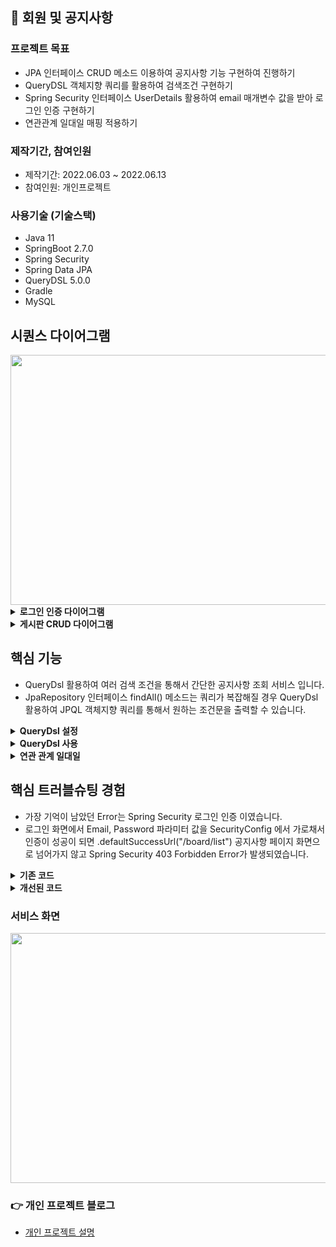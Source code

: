 ## 📌 회원 및 공지사항

### 프로젝트 목표
+ JPA 인터페이스 CRUD 메소드 이용하여 공지사항 기능 구현하여 진행하기
+ QueryDSL 객체지향 쿼리를 활용하여 검색조건 구현하기 
+ Spring Security 인터페이스 UserDetails 활용하여 email 매개변수 값을 받아 로그인 인증 구현하기
+ 연관관계 일대일 매핑 적용하기
### 제작기간, 참여인원
+ 제작기간: 2022.06.03 ~ 2022.06.13
+ 참여인원: 개인프로젝트
### 사용기술 (기술스택)
+ Java 11
+ SpringBoot 2.7.0
+ Spring Security
+ Spring Data JPA
+ QueryDSL 5.0.0
+ Gradle
+ MySQL
## 시퀀스 다이어그램


<img src="https://user-images.githubusercontent.com/58936137/180255278-533332c7-68ec-4a22-870a-d048ed842976.png" width="650px" height="400px">

<details>
<summary><b>로그인 인증 다이어그램</b></summary>
<div markdown="1">

<img src="https://user-images.githubusercontent.com/58936137/180148990-9afe9e28-c093-446a-8027-bfd80a024a6f.png" width="650px" height="400px">	

</div>
</details>	

<details>
<summary><b>게시판 CRUD 다이어그램</b></summary>
<div markdown="1">

<img src="https://user-images.githubusercontent.com/58936137/180138887-78f34a31-a84e-40df-9c0a-bb425e7c22d7.png" width="650px" height="400px">

</div>
</details>

## 핵심 기능
- QueryDsl 활용하여 여러 검색 조건을 통해서 간단한 공지사항 조회 서비스 입니다.</br>
- JpaRepository 인터페이스 findAll() 메소드는 쿼리가 복잡해질 경우 QueryDsl 활용하여 JPQL 객체지향 쿼리를 통해서 원하는 조건문을 출력할 수 있습니다.
<details>
<summary><b>QueryDsl 설정</b></summary>
<div markdown="1">
	
~~~java
buildscript {
	ext {
		queryDslVersion = "5.0.0"
	}
}

plugins {
	id 'org.springframework.boot' version '2.7.0'
	id 'io.spring.dependency-management' version '1.0.11.RELEASE'
	id 'java'
	id "com.ewerk.gradle.plugins.querydsl" version "1.0.10"
}
~~~
- queryDslVersion = "5.0.0"
- id "com.ewerk.gradle.plugins.querydsl" version "1.0.10"	
	
~~~java
dependencies {
	implementation 'org.springframework.security:spring-security-test'
	implementation 'org.springframework.boot:spring-boot-starter-validation'
	implementation 'org.springframework.boot:spring-boot-starter-security'
	implementation 'org.springframework.boot:spring-boot-devtools'
	implementation 'org.springframework.boot:spring-boot-starter-data-jpa'
	implementation 'org.springframework.boot:spring-boot-starter-thymeleaf'
	implementation 'org.springframework.boot:spring-boot-starter-web'
	implementation 'org.thymeleaf.extras:thymeleaf-extras-springsecurity5'
	compileOnly 'org.projectlombok:lombok'
	runtimeOnly 'com.h2database:h2-mvstore:1.4.199'
	runtimeOnly 'mysql:mysql-connector-java'
	annotationProcessor 'org.projectlombok:lombok'
	testImplementation 'org.springframework.boot:spring-boot-starter-test'
	implementation "com.querydsl:querydsl-jpa:${queryDslVersion}"
	implementation "com.querydsl:querydsl-apt:${queryDslVersion}"
	implementation 'org.springframework.boot:spring-boot-starter-oauth2-client'
}
~~~	
- implementation "com.querydsl:querydsl-jpa:${queryDslVersion}"
- implementation "com.querydsl:querydsl-apt:${queryDslVersion}"	
	
~~~java
// querydsl 추가 시작
def querydslDir = "$buildDir/generated/querydsl"

querydsl {
	jpa = true
	querydslSourcesDir = querydslDir
}

sourceSets {
	main.java.srcDir querydslDir
}

configurations {
	compileOnly {
		extendsFrom annotationProcessor
	}
	querydsl.extendsFrom compileClasspath
}

compileQuerydsl {
	options.annotationProcessorPath = configurations.querydsl
}
// querydsl 추가 끝
~~~
</div>
</details>

<details>
<summary><b>QueryDsl 사용</b></summary>
<div markdown="1">
	
~~~java	
import com.food.entity.Board;
import org.springframework.data.jpa.repository.JpaRepository;
import org.springframework.data.jpa.repository.Modifying;
import org.springframework.data.jpa.repository.Query;
import org.springframework.data.querydsl.QuerydslPredicateExecutor;
import org.springframework.data.repository.query.Param;

public interface BoardRepository extends JpaRepository<Board,Long>, QuerydslPredicateExecutor<Board>,BoardRepositoryCustom {

    @Query("select b from Board b where b.id = :id")
    Board getBoardDtl(@Param("id") Long id);

    @Modifying
    @Query("update Board b set b.hit = b.hit + 1 where b.id = :id")
    int updateView(@Param("id") Long id);

}
~~~
- BoardRepositoryCustom 인터페이스를 상속을 받으면 JpaRepository 인터페이스를 사용할 수 있습니다.  

~~~java
import com.food.dto.BoardSearchDto;
import com.food.entity.Board;
import org.springframework.data.domain.Page;
import org.springframework.data.domain.Pageable;

public interface BoardRepositoryCustom {

    Page<Board> findAll(Pageable pageable, BoardSearchDto boardSearchDto);
}
~~~
- findAll() 메소드 매개변수에 BoardSearchDto 추가합니다. 
~~~java

import com.food.dto.BoardSearchDto;
import com.food.entity.Board;
import com.food.entity.QBoard;
import com.querydsl.core.QueryResults;
import com.querydsl.core.types.dsl.BooleanExpression;
import com.querydsl.jpa.impl.JPAQueryFactory;
import org.springframework.data.domain.Page;
import org.springframework.data.domain.PageImpl;
import org.springframework.data.domain.Pageable;
import org.thymeleaf.util.StringUtils;

import javax.persistence.EntityManager;
import java.util.List;

public class BoardRepositoryCustomImpl implements BoardRepositoryCustom{
    private JPAQueryFactory queryFactory;

    public BoardRepositoryCustomImpl(EntityManager em){
        this.queryFactory = new JPAQueryFactory(em);
    }

    private BooleanExpression searchByLike(String searchBy, String searchQuery){

        if(StringUtils.equals("T",searchBy)){
            return QBoard.board.title.like("%" + searchQuery + "%");
        }else if(StringUtils.equals("C",searchBy)){
            return QBoard.board.content.like("%" + searchQuery + "%");
        }else if(StringUtils.equals("TC",searchBy)){
            return QBoard.board.title.like("%" + searchQuery + "%")
                    .or(QBoard.board.content.like("%" + searchQuery + "%"));
        }
        return null;
    }

    @Override
    public Page<Board> findAll(Pageable pageable, BoardSearchDto boardSearchDto) {
        QueryResults<Board> results = queryFactory
                .selectFrom(QBoard.board)
                .where(
                        searchByLike(boardSearchDto.getSearchBy(),
                                boardSearchDto.getSearchQuery())
                )
                .orderBy(QBoard.board.id.desc())
                .offset(pageable.getOffset())
                .limit(pageable.getPageSize())
                .fetchResults();

        List<Board> content = results.getResults();
        long total = results.getTotal();
        return new PageImpl<>(content, pageable, total);
    }
}

~~~
- findAll() 메소드 구현부에 QueryDsl 객체지향적인 쿼리를 통해서 여러 조건값을 넣어 조회할수 있습니다.	
	
</div>
</details>

<details>
<summary><b>연관 관계 일대일</b></summary>
<div markdown="1">

#### Member.java
~~~
    @Id
    @Column(name = "member_id")
    @GeneratedValue(strategy = GenerationType.AUTO)
    private Long id; // No
~~~

#### Board.java
~~~
    @OneToOne(fetch = FetchType.LAZY)
    @JoinColumn(name = "member_id")
    private Member member;
~~~


</div>
</details>

## 핵심 트러블슈팅 경험 

- 가장 기억이 남았던 Error는 Spring Security 로그인 인증 이였습니다.  
- 로그인 화면에서 Email, Password 파라미터 값을 SecurityConfig 에서 가로채서 인증이 성공이 되면 .defaultSuccessUrl("/board/list") 공지사항 페이지 화면으로 넘어가지 않고  Spring Security 403 Forbidden Error가 발생되였습니다.
   
<details>
<summary><b>기존 코드</b></summary>
<div markdown="1">

~~~java

import com.food.service.MemberService;
import org.springframework.beans.factory.annotation.Autowired;
import org.springframework.context.annotation.Bean;
import org.springframework.context.annotation.Configuration;
import org.springframework.security.config.annotation.authentication.builders.AuthenticationManagerBuilder;
import org.springframework.security.config.annotation.web.builders.HttpSecurity;
import org.springframework.security.config.annotation.web.configuration.EnableWebSecurity;
import org.springframework.security.config.annotation.web.configuration.WebSecurityConfigurerAdapter;
import org.springframework.security.crypto.bcrypt.BCryptPasswordEncoder;
import org.springframework.security.crypto.password.PasswordEncoder;

import org.springframework.security.web.util.matcher.AntPathRequestMatcher;

@Configuration
@EnableWebSecurity
public class SecurityConfig extends WebSecurityConfigurerAdapter {

    @Autowired MemberService memberService;

    @Override
    protected void configure(HttpSecurity http) throws Exception{
        
        http
                .formLogin()
                .loginPage("/members/login")
                .defaultSuccessUrl("/board/list")
                .usernameParameter("email")
                .failureUrl("/members/login/error")
                .and()
                .logout()
                .logoutRequestMatcher(new AntPathRequestMatcher("/members/logout"))
                .logoutSuccessUrl("/members/login");

    }

    @Bean
    public PasswordEncoder passwordEncoder(){
        return new BCryptPasswordEncoder();
    }

    @Override
    protected void configure(AuthenticationManagerBuilder auth) throws Exception {
        auth.userDetailsService(memberService).passwordEncoder(passwordEncoder());
    }
}
~~~
~~~
<!DOCTYPE html>
<html xmlns:th="http://www.thymeleaf.org"
      xmlns:layout="http://www.ultraq.net.nz/thymeleaf/layout"
      layout:decorate="~{/layouts/layout}">

<head>
	<link href="https://cdn.jsdelivr.net/npm/bootstrap@5.1.3/dist/css/bootstrap.min.css" rel="stylesheet"
	integrity="sha384-1BmE4kWBq78iYhFldvKuhfTAU6auU8tT94WrHftjDbrCEXSU1oBoqyl2QvZ6jIW3" crossorigin="anonymous">
	<link href="layout1.css" th:href="@{/css/layout1.css}" rel="stylesheet">
</head>


<div class="container">
	<h3>로그인 페이지</h3>
	<a href="/members/project"><p>회원 가입 후 <br> 로그인 하시면 공지사항으로 이동</p></a>
	<form role="form" method="post" action="/members/login">
		<div class="mb-3">
			<input type="email" name="email" class="form-control" id="email" placeholder="이메일을 입력해주세요">
		</div>
		<div class="mb-3">
			<input type="password" name="password" id="password" class="form-control" placeholder="비밀번호 입력">
		</div>
		<p th:if="${loginErrorMsg}" class="error" th:text="${loginErrorMsg}"></p>
		<button class="btn btn-primary" id="login">로그인</button>
		<button type="button" class="btn btn-danger" onClick="location.href='/members/new'" id="login-sign">회원가입</button>
	</form>
</div>
</html>
~~~

</div>
</details>


<details>
<summary><b>개선된 코드</b></summary>
<div markdown="1">

~~~
<!DOCTYPE html>
<html xmlns:th="http://www.thymeleaf.org"
      xmlns:layout="http://www.ultraq.net.nz/thymeleaf/layout"
      layout:decorate="~{/layouts/layout}">

<head>
	<link href="https://cdn.jsdelivr.net/npm/bootstrap@5.1.3/dist/css/bootstrap.min.css" rel="stylesheet"
	integrity="sha384-1BmE4kWBq78iYhFldvKuhfTAU6auU8tT94WrHftjDbrCEXSU1oBoqyl2QvZ6jIW3" crossorigin="anonymous">
	<link href="layout1.css" th:href="@{/css/layout1.css}" rel="stylesheet">
</head>


<div class="container">
	<h3>로그인 페이지</h3>
	<a href="/members/project"><p>회원 가입 후 <br> 로그인 하시면 공지사항으로 이동</p></a>
	<form role="form" method="post" action="/members/login">
		<div class="mb-3">
			<input type="email" name="email" class="form-control" id="email" placeholder="이메일을 입력해주세요">
		</div>
		<div class="mb-3">
			<input type="password" name="password" id="password" class="form-control" placeholder="비밀번호 입력">
		</div>
		<p th:if="${loginErrorMsg}" class="error" th:text="${loginErrorMsg}"></p>
		<button class="btn btn-primary" id="login">로그인</button>
		<button type="button" class="btn btn-danger" onClick="location.href='/members/new'" id="login-sign">회원가입</button>
		<input type="hidden" th:name="${_csrf.parameterName}" th:value="${_csrf.token}">
	</form>
</div>
</html>
~~~
### 💡 해결방법
- 밑에 하단에 input 태그에 csrf.parameterName, csrf.token 값을 넣어 추가했습니다. 
- 로그인 버튼 클릭 후 담아져 있던 세션 정보 값을 SecurityConfig 에서 인증 후 공지사항 페이지 화면으로 잘 넘어가는걸 알 수 있었습니다. 
</div>
</details>

### 서비스 화면

<img src="https://user-images.githubusercontent.com/58936137/184604186-edfa55bf-91bd-4dbd-bcfe-80d65a766b7b.png" width="650px" height="400px">

### 👉 개인 프로젝트 블로그
+ <a href="https://pan2468.tistory.com/category/Toy%20Project/%ED%9A%8C%EC%9B%90%20%EB%B0%8F%20%EA%B3%B5%EC%A7%80%EC%82%AC%ED%95%AD">개인 프로젝트 설명</a>


